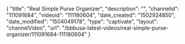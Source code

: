 {
    "title": "Real Simple Purse Organizer",
    "description": "",
    "channelid": "111091684",
    "videoid": "111180604",
    "date_created": "1502924850",
    "date_modified": "1504049178",
    "type": "captivate",
    "layout": "channelVideo",
    "url": "\/bbbusa-latest-videos\/real-simple-purse-organizer\/111091684-111180604"
}